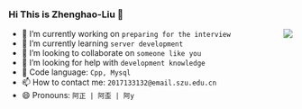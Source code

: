### Hi This is Zhenghao-Liu 👋

<a href="https://github.com/xmmmmmovo">
  <img align="right" src="https://github-readme-stats.vercel.app/api?username=xmmmmmovo&show_icons=true&count_private=true&hide=issues&hide_title=true" />
</a>

- 🔭 I’m currently working on `preparing for the interview`
- 🌱 I’m currently learning `server development`
- 👯 I’m looking to collaborate on `someone like you`
- 🤔 I’m looking for help with `development knowledge`
- 💬 Code language: `Cpp, Mysql`
- 📫 How to contact me: `2017133132@email.szu.edu.cn`
- 😄 Pronouns: `阿正 | 阿歪 | 阿y`
